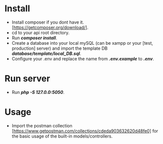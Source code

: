 # Install
- Install composer if you dont have it. [https://getcomposer.org/download/].
- cd to your api root directory.
- Run ***composer install***.
- Create a database into your local mySQL (can be xampp or your [test, production] server) and import the template DB ***database/template/local_DB.sql***.
- Configure your .env and replace the name from ***.env.example*** to ***.env***.

# Run server
- Run ***php -S 127.0.0:5050***.

# Usage
- Import the postman collection [https://www.getpostman.com/collections/cdeda903632620d48fe0] for the basic usage of the built-in models/controllers.
